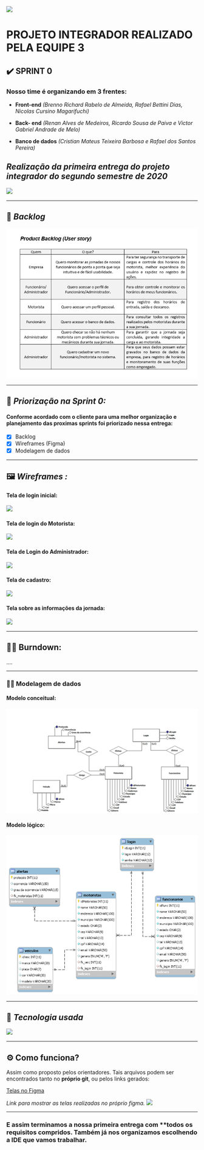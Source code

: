 ![](https://github.com/DevSlim001/PI_2020.2/blob/master/logotipocomum.jpg)

# PROJETO INTEGRADOR REALIZADO PELA EQUIPE 3
## :heavy_check_mark: SPRINT 0

### Nosso time é organizando em 3 frentes:

- **Front-end** *(Brenno Richard Rabelo de Almeida, Rafael Bettini Dias, Nicolas Cursino Magarifuchi)*

- **Back- end** *(Renan Alves de Medeiros, Ricardo Sousa de Paiva e Victor Gabriel Andrade de Melo)*

- **Banco de dados** *(Cristian Mateus Teixeira Barbosa e Rafael dos Santos Pereira)*

## **_Realização da primeira entrega do projeto integrador do segundo semestre de 2020_**
![](https://github.com/DevSlim001/PI_2020.2/blob/Sprint0/CardSprint0.png)

--------------------------------------------------------------------------------------------------------------------

## :bookmark: **_Backlog_**

![](https://github.com/DevSlim001/PI_2020.2/blob/Sprint0/Backlogpng.png)

--------------------------------------------------------------------------------------------------------------------

## :dart: **_Priorização na Sprint 0:_**

#### Conforme acordado com o cliente para uma melhor organização e planejamento das proximas sprints foi priorizado nessa entrega:

- [x] Backlog
- [x] Wireframes (Figma)
- [x] Modelagem de dados

--------------------------------------------------------------------------------------------------------------------

## :framed_picture: **_Wireframes :_**

#### Tela de login inicial:
![](https://github.com/DevSlim001/PI_2020.2/blob/master/assets/Tela%20de%20Login%201.png)

#### Tela de login do Motorista:
![](https://github.com/DevSlim001/PI_2020.2/blob/master/assets/Tela%20de%20Login%20(MOT).png)

#### Tela de Login do Administrador:

![](https://github.com/DevSlim001/PI_2020.2/blob/master/assets/Tela%20de%20Login%20(ADM).png)

#### Tela de cadastro:

![](https://github.com/DevSlim001/PI_2020.2/blob/master/assets/Tela%20de%20Cadastro.png)

#### Tela sobre as informações da jornada:

![](https://github.com/DevSlim001/PI_2020.2/blob/master/assets/Tela%20-%20Informa%C3%A7%C3%B5es%20da%20Jornada.png)


--------------------------------------------------------------------------------------------------------------------

## :running_man: Burndown:
....

--------------------------------------------------------------------------------------------------------------------

### :man_technologist: Modelagem de dados

#### Modelo conceitual:

![](https://github.com/DevSlim001/PI_2020.2/blob/Sprint0/modeloconceitual.jpg)

#### Modelo lógico:

![](https://github.com/DevSlim001/PI_2020.2/blob/Sprint0/Modelo%20lógico.png)


--------------------------------------------------------------------------------------------------------------------

## :rocket: **_Tecnologia usada_**

![](https://github.com/DevSlim001/PI_2020.2/blob/master/assets/tecnology_sprint0.png)


--------------------------------------------------------------------------------------------------------------------
## :gear: Como funciona?

Assim como proposto pelos orientadores. Tais arquivos podem ser encontrados tanto no **próprio git**, ou pelos links gerados:

[Telas no Figma](https://www.figma.com/file/HG6pqXWqIvgvZW6KFSeBns/PI-Time-3-IACIT?node-id=0%3A1)

_Link para mostrar as telas realizadas no próprio figma._
![](https://github.com/DevSlim001/PI_2020.2/blob/Sprint0/Gif_Figma.gif)

--------------------------------------------------------------------------------------------------------------------
### E assim terminamos a nossa primeira entrega com **todos os requisitos compridos. Também já nos organizamos escolhendo a IDE que vamos trabalhar.
